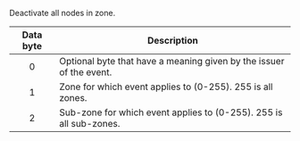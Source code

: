 Deactivate all nodes in zone. 

 | Data byte | Description                                                         | 
 | :---------: | -----------                                                         | 
 | 0         | Optional byte that have a meaning given by the issuer of the event. | 
 | 1         | Zone for which event applies to (0-255). 255 is all zones.          | 
 | 2         | Sub-zone for which event applies to (0-255). 255 is all sub-zones.  | 

